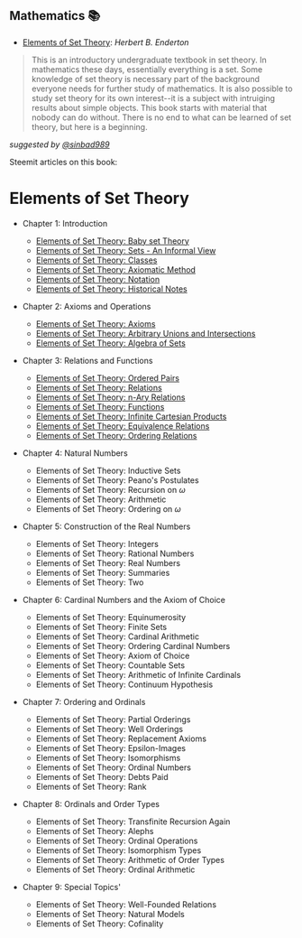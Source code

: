 ## Mathematics 📚 
- [Elements of Set Theory](https://github.com/valjen/book_collection/blob/master/Mathematics/Elements%20of%20Set%20Theory/Elements%20of%20Set%20Theory.pdf): *Herbert B. Enderton*
> This is an introductory undergraduate textbook in set theory. In mathematics these days, essentially everything is a set. Some knowledge of set theory is necessary part of the background everyone needs for further study of mathematics. It is also possible to study set theory for its own interest--it is a subject with intruiging results about simple objects. This book starts with material that nobody can do without. There is no end to what can be learned of set theory, but here is a beginning.

*suggested by [@sinbad989](https://steemit.com/@sinbad989)*

Steemit articles on this book:

# Elements of Set Theory

- Chapter 1: Introduction

  - [Elements of Set Theory: Baby set Theory](https://steemit.com/mathematics/@sinbad989/elements-of-set-theory-baby-set-theory)
  - [Elements of Set Theory: Sets - An Informal View](https://steemit.com/mathematics/@sinbad989/elements-of-set-theory-sets-an-informal-view)
  - [Elements of Set Theory: Classes](https://steemit.com/mathematics/@sinbad989/elements-of-set-theory-classes)
  - [Elements of Set Theory: Axiomatic Method](https://steemit.com/mathematics/@sinbad989/elements-of-set-theory-axiomatic-method)
  - [Elements of Set Theory: Notation](https://steemit.com/mathematics/@sinbad989/elements-of-set-theory-notation)
  - [Elements of Set Theory: Historical Notes](https://steemit.com/mathematics/@sinbad989/elements-of-set-theory-historical-notes)

- Chapter 2: Axioms and Operations
  - [Elements of Set Theory: Axioms](https://steemit.com/mathematics/@sinbad989/elements-of-set-theory-axioms)
  - [Elements of Set Theory: Arbitrary Unions and Intersections](https://steemit.com/mathematics/@sinbad989/elements-of-set-theory-arbitrary-unions-and-intersections)
  - [Elements of Set Theory: Algebra of Sets](https://steemit.com/mathematics/@sinbad989/elements-of-set-theory-algebra-of-sets)
 

- Chapter 3: Relations and Functions
  - [Elements of Set Theory: Ordered Pairs](https://steemit.com/mathematics/@sinbad989/elements-of-set-theory-ordered-pairs)
  - [Elements of Set Theory: Relations](https://steemit.com/mathematics/@sinbad989/elements-of-set-theory-relations)
  - [Elements of Set Theory: n-Ary Relations](https://steemit.com/mathematics/@sinbad989/elements-of-set-theory-n-ary-relations)
  - [Elements of Set Theory: Functions](https://steemit.com/mathematics/@sinbad989/elements-of-set-theory-functions)
  - [Elements of Set Theory: Infinite Cartesian Products](https://steemit.com/mathematics/@sinbad989/elements-of-set-theory-infinite-cartesian-products)
  - [Elements of Set Theory: Equivalence Relations](https://steemit.com/mathematics/@sinbad989/elements-of-set-theory-equivalence-relations)
  - [Elements of Set Theory: Ordering Relations](https://steemit.com/mathematics/@sinbad989/elements-of-set-theory-ordering-relations)

- Chapter 4: Natural Numbers
  - Elements of Set Theory: Inductive Sets
  - Elements of Set Theory: Peano's Postulates
  - Elements of Set Theory: Recursion on $\omega$
  - Elements of Set Theory: Arithmetic
  - Elements of Set Theory: Ordering on $\omega$ 

- Chapter 5: Construction of the Real Numbers
  - Elements of Set Theory: Integers
  - Elements of Set Theory: Rational Numbers
  - Elements of Set Theory: Real Numbers
  - Elements of Set Theory: Summaries
  - Elements of Set Theory: Two

- Chapter 6: Cardinal Numbers and the Axiom of Choice
  - Elements of Set Theory: Equinumerosity
  - Elements of Set Theory: Finite Sets
  - Elements of Set Theory: Cardinal Arithmetic
  - Elements of Set Theory: Ordering Cardinal Numbers
  - Elements of Set Theory: Axiom of Choice
  - Elements of Set Theory: Countable Sets
  - Elements of Set Theory: Arithmetic of Infinite Cardinals
  - Elements of Set Theory: Continuum Hypothesis

- Chapter 7: Ordering and Ordinals
  - Elements of Set Theory: Partial Orderings
  - Elements of Set Theory: Well Orderings
  - Elements of Set Theory: Replacement Axioms
  - Elements of Set Theory: Epsilon-Images
  - Elements of Set Theory: Isomorphisms
  - Elements of Set Theory: Ordinal Numbers
  - Elements of Set Theory: Debts Paid
  - Elements of Set Theory: Rank

- Chapter 8: Ordinals and Order Types
  - Elements of Set Theory: Transfinite Recursion Again
  - Elements of Set Theory: Alephs
  - Elements of Set Theory: Ordinal Operations
  - Elements of Set Theory: Isomorphism Types
  - Elements of Set Theory: Arithmetic of Order Types
  - Elements of Set Theory: Ordinal Arithmetic

- Chapter 9: Special Topics'
  - Elements of Set Theory: Well-Founded Relations
  - Elements of Set Theory: Natural Models
  - Elements of Set Theory: Cofinality